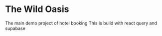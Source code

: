 # The Wild Oasis

The main demo project of hotel booking
This is build with react query and supabase
